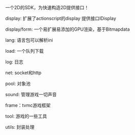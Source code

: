 一个2D的SDK，为快速构造2D提供接口！

display:	      扩展了actionscript的display 提供接口IDisplay

display/form:		一个易扩展易添加的GPU渲染，基于Bitmapdata

lang:		语言包可以解析ini

load:		一个队列下载

log:		日志

net:		socket和http

pool:		对象池

sound:		管理游戏一切声音

frame：tvmc游戏框架

tool:		游戏的一些工具

utils:		封装处理



